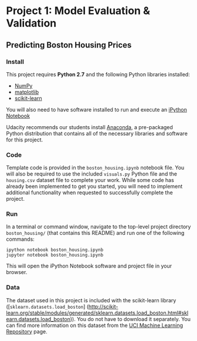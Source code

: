 # Project 1: Model Evaluation & Validation
## Predicting Boston Housing Prices

### Install

This project requires **Python 2.7** and the following Python libraries installed:

- [NumPy](http://www.numpy.org/)
- [matplotlib](http://matplotlib.org/)
- [scikit-learn](http://scikit-learn.org/stable/)

You will also need to have software installed to run and execute an [iPython Notebook](http://ipython.org/notebook.html)

Udacity recommends our students install [Anaconda](https://www.continuum.io/downloads), a pre-packaged Python distribution that contains all of the necessary libraries and software for this project. 

### Code

Template code is provided in the `boston_housing.ipynb` notebook file.
You will also be required to use the included `visuals.py` Python file
and the `housing.csv` dataset file to complete your work.
While some code has already been implemented to get you started,
you will need to implement additional functionality when requested to successfully complete the project.

### Run

In a terminal or command window, navigate to the top-level project directory `boston_housing/` (that contains this README) and run one of the following commands:

```ipython notebook boston_housing.ipynb```  
```jupyter notebook boston_housing.ipynb```

This will open the iPython Notebook software and project file in your browser.

### Data

The dataset used in this project is included
with the scikit-learn library ([`sklearn.datasets.load_boston`]
    (http://scikit-learn.org/stable/modules/generated/sklearn.datasets.load_boston.html#sklearn.datasets.load_boston)).
     You do not have to download it separately.
     You can find more information on this dataset from the
     [UCI Machine Learning Repository](https://archive.ics.uci.edu/ml/datasets/Housing) page.
